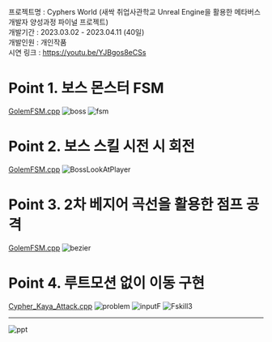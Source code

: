프로젝트명 : Cyphers World (새싹 취업사관학교 Unreal Engine을 활용한 메타버스 개발자 양성과정 파이널 프로젝트)<br>
개발기간 : 2023.03.02 - 2023.04.11 (40일)<br>
개발인원 : 개인작품<br>
시연 링크 : https://youtu.be/YJBgos8eCSs<br>

# Point 1. 보스 몬스터 FSM
[GolemFSM.cpp](https://github.com/micalia/Cyphers/blob/main/Source/Cyphers/Private/GolemFSM.cpp#L32)
![boss](https://github.com/user-attachments/assets/9a0c2b7c-cd0b-4a0e-b1ad-610f3d0bbb52)
![fsm](https://github.com/user-attachments/assets/47948a16-dd0b-4cf0-81da-f01ce90e2fe9)

# Point 2. 보스 스킬 시전 시 회전
[GolemFSM.cpp](https://github.com/micalia/Cyphers/blob/main/Source/Cyphers/Private/GolemFSM.cpp#L306)
![BossLookAtPlayer](https://github.com/user-attachments/assets/aa47fe38-3cf3-43bb-befe-4f3d0620e963)

# Point 3. 2차 베지어 곡선을 활용한 점프 공격
[GolemFSM.cpp](https://github.com/micalia/Cyphers/blob/main/Source/Cyphers/Private/GolemFSM.cpp#L115)
![bezier](https://github.com/user-attachments/assets/82de518b-95c7-48b8-a2e6-48e102269e0b)

# Point 4. 루트모션 없이 이동 구현
[Cypher_Kaya_Attack.cpp](https://github.com/micalia/Cyphers/blob/main/Source/Cyphers/Private/Cypher_Kaya_Attack.cpp#L579)
![problem](https://github.com/user-attachments/assets/237cc7f5-f56f-4bc3-9657-4af621468f9c)
![inputF](https://github.com/user-attachments/assets/9e7e10bf-5372-4720-b977-6acb34d51c60)
![Fskill3](https://github.com/user-attachments/assets/b4138228-62c5-433c-ae04-01c17c609dc8)

---------------
![ppt](https://github.com/user-attachments/assets/30b2edc6-5217-435a-85ea-359b408d0172)

